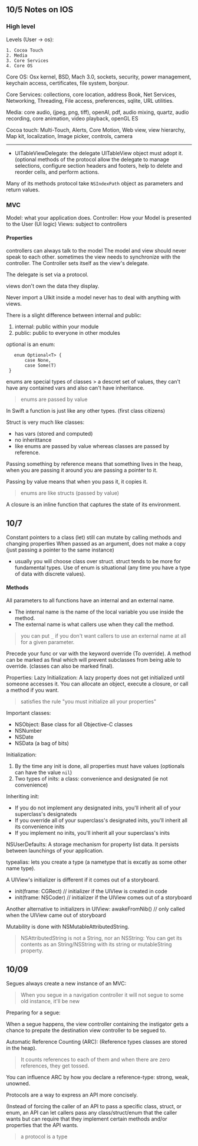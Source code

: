 10/5 Notes on IOS
--------
### High level

Levels (User -> os):

	1. Cocoa Touch
	2. Media
	3. Core Services
	4. Core OS


Core OS: Osx kernel, BSD, Mach 3.0, sockets, security, power management, keychain access, certificates, file system, bonjour.

Core Services: collections, core location, address Book, Net Services, Networking, Threading, File access, preferences, sqlite, URL utilities.

Media: core audio, (jpeg, png, tiff), openAl, pdf, audio mixing, quartz, audio recording, core animation, video playback, openGL ES

Cocoa touch: Multi-Touch, Alerts, Core Motion, Web view, view hierarchy, Map kit, localization, Image picker, controls, camera

-----
- UITableViewDelegate: the delegate UITableView object must adopt it. (optional methods of the protocol allow the delegate to manage selections, configure section headers and footers, help to delete and reorder cells, and perform actions.

Many of its methods protocol take `NSIndexPath` object as parameters and return values.

### MVC

Model: what your application does.
Controller: How your Model is presented to the User (UI logic)
Views: subject to controllers

#### Properties
controllers can always talk to the model
The model and view should never speak to each other.
sometimes the view needs to synchronize with the controller.
The Controller sets itself as the view's delegate.

The delegate is set via a protocol.

views don't own the data they display.

Never import a UIkit inside a model never has to deal with anything with views.

There is a slight difference between internal and public:
1. internal: public within your module
2. public: public to everyone in other modules

optional is an enum:
```
   enum Optional<T> {
       case None,
       case Some(T)
 }
```

enums are special types of classes > a descret set of values, they can't have any contained vars and also can't have inheritance.

> enums are passed by value

In Swift a function is just like any other types. (first class citizens)

Struct is very much like classes:
* has vars (stored and computed)
* no inherittance
* like enums are passed by value whereas classes are passed by reference.

Passing something by reference means that something lives in the heap, when you are passing it around you are passing a pointer to it.

Passing by value means that when you pass it, it copies it.

> enums are like structs (passed by value)

A closure is an inline function that captures the state of its environment.

10/7
------


Constant pointers to a class (let) still can mutate by calling methods and changing properties When passed as an argument, does not make a copy (just passing a pointer to the same instance)

* usually you will choose class over struct. struct tends to be more for fundamental types. Use of enum is situational (any time you have a type of data with discrete values).

#### Methods
All parameters to all functions have an internal and an external name.

* The internal name is the name of the local variable you use inside the method.
* The external name is what callers use when they call the method.

> you can put `_` if you don't want callers to use an external name at all for a given parameter.

Precede your func or var with the keyword override (To override).
A method can be marked as final which will prevent subclasses from being able to override. (classes can also be marked final).


Properties: 
Lazy Initialization: A lazy property does not get initialized until someone accesses it. You can allocate an object, execute a closure, or call a method if you want.

> satisfies the rule "you must initialize all your properties"

Important classes: 

* NSObject: Base class for all Objective-C classes
* NSNumber
* NSDate
* NSData (a bag of bits)

Initialization:

1. By the time any init is done, all properties must have values (optionals can have the value `nil`)
2. Two types of inits: a class: convenience and designated (ie not convenience)

Inheriting init:

* If you do not implement any designated inits, you'll inherit all of your superclass's designateds
* If you override all of your superclass's designated inits, you'll inherit all its convenience inits
* If you implement no inits, you'll inherit all your superclass's inits

NSUserDefaults: A storage mechanism for property list data. It persists between launchings of your application.

typealias: lets you create a type (a nametype that is excatly as some other name type).

A UIView's initializer is different if it comes out of a storyboard.

* init(frame: CGRect) // initializer if the UIVIew is created in code
* init(frame: NSCoder) // initializer if the UIView comes out of a storyboard

Another alternative to initializers in UIView: awakeFromNib() // only called when  the UIView came out of storyboard

Mutability is done with NSMutableAttributedString.

> NSAttributedString is not a String, nor an NSString: You can get its contents as an String/NSString with its string or mutableString property.

10/09
------------
Segues always create a new instance of an MVC:

> When you segue in a navigation controller it will not segue to some old instance, it'll be new

Preparing for a segue:

When a segue happens, the view controller containing the instigator gets a chance to prepate the destination view controller to be segued to.

Automatic Reference Counting (ARC): (Reference types classes are stored in the heap).

> It counts references to each of them and when there are zero references, they get tossed.

You can influence ARC by how you declare a reference-type: strong, weak, unowned.

Protocols are a way to express an API more concisely.

(Instead of forcing the caller of an API to pass a specific class, struct, or enum, an API can let callers pass any class/struct/enum that the caller wants but can require that they implement certain methods and/or properties that the API wants.

> a protocol is a type

